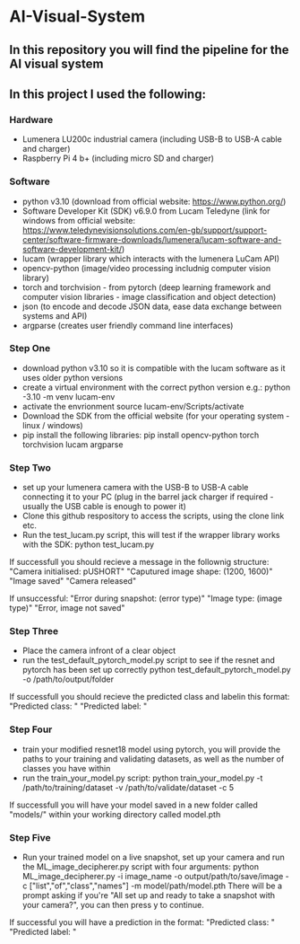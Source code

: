 # AI-Visual-System
## In this repository you will find the pipeline for the AI visual system 

## In this project I used the following: 
### Hardware
- Lumenera LU200c industrial camera (including USB-B to USB-A cable and charger)
- Raspberry Pi 4 b+ (including micro SD and charger)

### Software
- python v3.10 (download from official website: https://www.python.org/)
-  Software Developer Kit (SDK) v6.9.0 from Lucam Teledyne (link for windows from official website: https://www.teledynevisionsolutions.com/en-gb/support/support-center/software-firmware-downloads/lumenera/lucam-software-and-software-development-kit/)
- lucam (wrapper library which interacts with the lumenera LuCam API)
- opencv-python (image/video processing includnig computer vision library)
- torch and torchvision - from pytorch (deep learning framework and computer vision libraries - image classification and object detection)
- json (to encode and decode JSON data, ease data exchange between systems and API)
- argparse (creates user friendly command line interfaces)


### Step One
- download python v3.10 so it is compatible with the lucam software as it uses older python versions
- create a virtual environment with the correct python version e.g.:
  python -3.10 -m venv lucam-env
- activate the envrionment
  source lucam-env/Scripts/activate
- Download the SDK from the official website (for your operating system - linux / windows)
- pip install the following libraries:
  pip install opencv-python torch torchvision lucam argparse

### Step Two
- set up your lumenera camera with the USB-B to USB-A cable connecting it to your PC (plug in the barrel jack charger if required - usually the USB cable is enough to power it)
- Clone this github respository to access the scripts, using the clone link etc.
- Run the test_lucam.py script, this will test if the wrapper library works with the SDK:
  python test_lucam.py

If successfull you should recieve a message in the follownig structure:
"Camera initialised: pUSHORT"
"Caputured image shape: (1200, 1600)"
"Image saved"
"Camera released"

If unsuccessful:
"Error during snapshot: (error type)"
"Image type: (image type)"
"Error, image not saved"

### Step Three
- Place the camera infront of a clear object
- run the test_default_pytorch_model.py script to see if the resnet and pytorch has been set up correctly
  python test_default_pytorch_model.py -o /path/to/output/folder

If successfull you should recieve the predicted class and labelin this format:
"Predicted class: "
"Predicted label: "

### Step Four
- train your modified resnet18 model using pytorch, you will provide the paths to your training and validating datasets, as well as the number of classes you have within
- run the train_your_model.py script:
  python train_your_model.py -t /path/to/training/dataset -v /path/to/validate/dataset -c 5

If successfull you will have your model saved in a new folder called "models/" within your working directory called model.pth

### Step Five
- Run your trained model on a live snapshot, set up your camera and run the ML_image_decipherer.py script with four arguments:
  python ML_image_decipherer.py -i image_name -o output/path/to/save/image -c ["list","of","class","names"] -m model/path/model.pth
  There will be a prompt asking if you're "All set up and ready to take a snapshot with your camera?", you can then press y to continue.

If successful you will have a prediction in the format:
  "Predicted class: "
  "Predicted label: "
  
